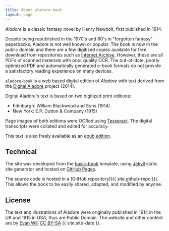```yaml
---
title: About aladore-book
layout: page
---
```


*Aladore* is a classic fantasy novel by Henry Newbolt, first published in 1914.

Despite being republished in the 1970's and 80's in "forgotten fantasy" paperbacks, Aladore is not well known or popular.
The book is now in the public domain and there are a few digitized copies available for free download from repositories such as [Internet Archive](https://archive.org/details/aladoren00newbuoft/page/n7).
However, these are all PDFs of scanned materials with poor quality OCR.
The out-of-date, poorly optimized PDF and automatically generated e-book formats do not provide a satisfactory reading experience on many devices.

`aladore-book` is a web based digital edition of *Aladore* with text derived from the [Digital Aladore](https://digitalaladore.wordpress.com/) project (2014).

Digital Aladore's text is based on two digitized print editions: 

- Edinburgh: William Blackwood and Sons (1914)
- New York: E.P. Dutton & Company (1915)

Page images of both editions were OCRed using [Tesseract](https://github.com/tesseract-ocr/tesseract). 
The digital transcripts were collated and edited for accuracy.

This text is also freely available as an [epub edition](https://archive.org/details/AladoreHenryNewbolt3).

## Technical 

The site was developed from the [basic-book](https://github.com/evanwill/basic-book) template, using [Jekyll](http://jekyllrb.com/) static site generator and hosted on [GitHub Pages](https://pages.github.com/).

The source code is hosted in a [GitHub repository]({{ site.github-repo }}).
This allows the book to be easily shared, adapted, and modified by anyone.

## License 

The text and illustrations of Aladore were originally published in 1914 in the UK and 1915 in USA, thus are Public Domain.
The website and other content are by [Evan Will](https://github.com/evanwill) <a href="https://creativecommons.org/licenses/by-sa/4.0/" target="_blank" >CC BY-SA</a> {{ site.site-date }}.
